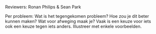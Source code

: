 Reviewers: Ronan Philips & Sean Park

Per probleem:
Wat is het tegengekomen probleem?
Hoe zou je dit beter kunnen maken?
Wat voor afweging maak je? Vaak is een keuze voor iets ook een keuze tegen iets anders.
Illustreer met enkele voorbeelden.

